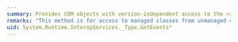 ```yaml
---
summary: Provides COM objects with version-independent access to the <xref href="erload:System.Type.GetEvents"></xref> method.
remarks: "This method is for access to managed classes from unmanaged code, and should not be called from managed code.  \n  \n The <xref:System.Type.GetEvents%2A?displayProperty=fullName> method gets the events that are declared or inherited by the current <xref:System.Type>."
uid: System.Runtime.InteropServices._Type.GetEvents*
---
```

